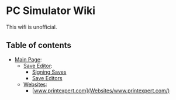 # PC Simulator Wiki
This wifi is unofficial.

## Table of contents

<!--
```
╔
║
║
╠═══ Save Editor
║          ║
║          ╚ Signing saves
```
-->

- [Main Page](#):
  - [Save Editor](#):
    - [Signing Saves](Save-Editor/Signing-Saves/)
    - [Save Editors](Save-Editor/Save-Editors/)
  - [Websites](#):
    - [www.printexpert.com](Websites/www.printexpert.com/)
